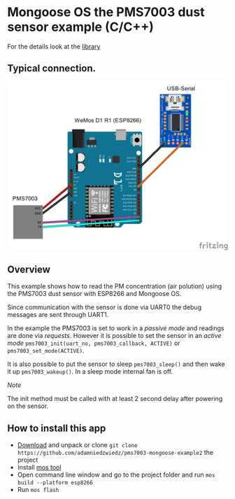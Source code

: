 # Mongoose OS the PMS7003 dust sensor example (C/C++)

For the details look at the [library](https://github.com/adamniedzwiedz/pms7003-mongoose-os-lib2)

## Typical connection.

<p align="center">
  <img src="https://github.com/adamniedzwiedz/pms7003-mongoose-example2/blob/master/pms7003_connection.png">
</p>

## Overview

This example shows how to read the PM concentration (air polution) using the PMS7003 dust sensor with ESP8266 and Mongoose OS.

Since communication with the sensor is done via UART0 the debug messages are sent through UART1.

In the example the PMS7003 is set to work in a *passive mode* and readings are done via *requests*. However it is possible to set the sensor in an *active mode*  `pms7003_init(uart_no, pms7003_callback, ACTIVE)` or `pms7003_set_mode(ACTIVE)`. 

It is also possible to put the sensor to sleep `pms7003_sleep()` and then wake it up `pms7003_wakeup()`. In a sleep mode internal fan is off. 

_Note_

The init method must be called with at least 2 second delay after powering on the sensor.

## How to install this app
- [Download](https://github.com/adamniedzwiedz/pms7003-mongoose-example2/archive/master.zip) and unpack or clone `git clone https://github.com/adamniedzwiedz/pms7003-mongoose-example2` the project
- Install [mos tool](https://mongoose-os.com/software.html)
- Open command line window and go to the project folder and run `mos build --platform esp8266`
- Run `mos flash`
